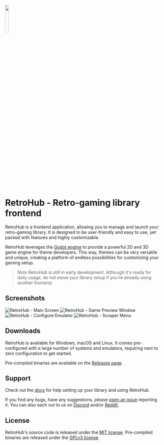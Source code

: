 <img src="https://raw.githubusercontent.com/retrohub-org/retrohub/main/icon.png" width=15%>

# RetroHub - Retro-gaming library frontend

RetroHub is a frontend application, allowing you to manage and launch your retro-gaming library. It is designed to be user-friendly and easy to use, yet packed with features and highly customizable.

RetroHub leverages the [Godot engine](https://godotengine.org/) to provide a powerful 2D and 3D game engine for theme developers. This way, themes can be very versatile and unique, creating a platform of endless possibilities for customizing your gaming setup.

> *Note*
> RetroHub is still in early development. Although it's ready for daily usage, do not move your library setup if you're already using another frontend.

## Screenshots
![RetroHub - Main Screen](https://i.imgur.com/tnUWdbC.png)
![RetroHub - Game Preview Window](https://user-images.githubusercontent.com/62868183/223935571-c7740cc8-d3ce-402d-b54f-ea0d6bf6f9b4.png)
![RetroHub - Configure Emulator](https://user-images.githubusercontent.com/62868183/223935518-a3419d6d-5727-4117-858b-f99723aee010.png)
![RetroHub - Scraper Menu](https://user-images.githubusercontent.com/62868183/223935693-37a741be-5a22-43db-87c5-38884fad204b.png)


## Downloads

RetroHub is available for Windows, macOS and Linux. It comes pre-configured with a large number of systems and emulators, requiring next to zero configuration to get started.

Pre-compiled binaries are available on the [Releases page](https://github.com/retrohub-org/retrohub/releases).

## Support

Check out the [docs](https://retrohub.readthedocs.io/en/latest/) for help setting up your library and using RetroHub.

If you find any bugs, have any suggestions, please [open an issue](https://github.com/retrohub-org/retrohub/issues) reporting it. You can also each out to us on [Discord](https://discord.gg/ZyunJshWG4) and/or [Reddit](https://www.reddit.com/r/RetroHub/).

## License

RetroHub's source code is released under the [MIT license](LICENSE). Pre-compiled binaries are released under the [GPLv3 license](LICENSE_BINARY).
